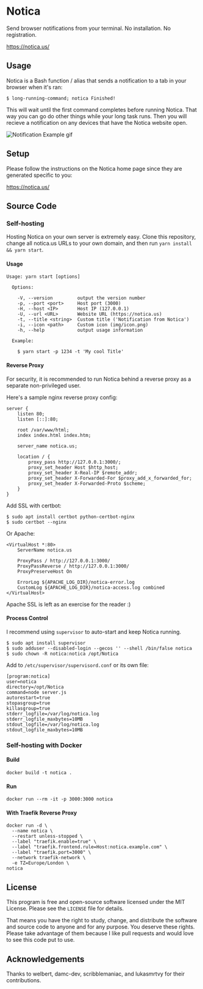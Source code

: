 # Notica
Send browser notifications from your terminal. No installation. No registration.

https://notica.us/

## Usage

Notica is a Bash function / alias that sends a notification to a tab in your browser when it's ran:

```
$ long-running-command; notica Finished!
```

This will wait until the first command completes before running Notica.
That way you can go do other things while your long task runs.
Then you will recieve a notification on any devices that have the Notica website open.

![Notification Example gif](https://i.imgur.com/476ezFy.gif)

## Setup

Please follow the instructions on the Notica home page since they are generated specific to you:

https://notica.us/

## Source Code

### Self-hosting

Hosting Notica on your own server is extremely easy.
Clone this repository, change all notica.us URLs to your own domain, and then run `yarn install && yarn start`.

#### Usage

```text
Usage: yarn start [options]

  Options:

    -V, --version         output the version number
    -p, --port <port>     Host port (3000)
    -H, --host <IP>       Host IP (127.0.0.1)
    -U, --url <URL>       Website URL (https://notica.us)
    -t, --title <string>  Custom title ('Notification from Notica')
    -i, --icon <path>     Custom icon (img/icon.png)
    -h, --help            output usage information

  Example:

    $ yarn start -p 1234 -t 'My cool Title'
```

#### Reverse Proxy

For security, it is recommended to run Notica behind a reverse proxy as a separate non-privileged user.

Here's a sample nginx reverse proxy config:

```
server {
    listen 80;
    listen [::]:80;

    root /var/www/html;
    index index.html index.htm;

    server_name notica.us;

    location / {
        proxy_pass http://127.0.0.1:3000/;
        proxy_set_header Host $http_host;
        proxy_set_header X-Real-IP $remote_addr;
        proxy_set_header X-Forwarded-For $proxy_add_x_forwarded_for;
        proxy_set_header X-Forwarded-Proto $scheme;
    }
}
```

Add SSL with certbot:

```
$ sudo apt install certbot python-certbot-nginx
$ sudo certbot --nginx
```

Or Apache:

```
<VirtualHost *:80>
    ServerName notica.us

    ProxyPass / http://127.0.0.1:3000/
    ProxyPassReverse / http://127.0.0.1:3000/
    ProxyPreserveHost On

    ErrorLog ${APACHE_LOG_DIR}/notica-error.log
    CustomLog ${APACHE_LOG_DIR}/notica-access.log combined
</VirtualHost>
```

Apache SSL is left as an exercise for the reader :)

#### Process Control

I recommend using `supervisor` to auto-start and keep Notica running.

```
$ sudo apt install supervisor
$ sudo adduser --disabled-login --gecos '' --shell /bin/false notica
$ sudo chown -R notica:notica /opt/Notica
```

Add to `/etc/supervisor/supervisord.conf` or its own file:

```
[program:notica]
user=notica
directory=/opt/Notica
command=node server.js
autorestart=true
stopasgroup=true
killasgroup=true
stderr_logfile=/var/log/notica.log
stderr_logfile_maxbytes=10MB
stdout_logfile=/var/log/notica.log
stdout_logfile_maxbytes=10MB
```

### Self-hosting with Docker

#### Build

```
docker build -t notica .
```

#### Run

```
docker run --rm -it -p 3000:3000 notica
```

#### With Traefik Reverse Proxy

```
docker run -d \
  --name notica \
  --restart unless-stopped \
  --label "traefik.enable=true" \
  --label "traefik.frontend.rule=Host:notica.example.com" \
  --label "traefik.port=3000" \
  --network traefik-network \
  -e TZ=Europe/London \
notica
```

## License

This program is free and open-source software licensed under the MIT License. Please see the `LICENSE` file for details.

That means you have the right to study, change, and distribute the software and source code to anyone and for any purpose. You deserve these rights. Please take advantage of them because I like pull requests and would love to see this code put to use.

## Acknowledgements

Thanks to welbert, damc-dev, scribblemaniac, and lukasmrtvy for their contributions.
